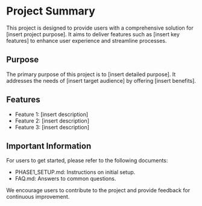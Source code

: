 # Project Summary

This project is designed to provide users with a comprehensive solution for [insert project purpose]. It aims to deliver features such as [insert key features] to enhance user experience and streamline processes. 

## Purpose

The primary purpose of this project is to [insert detailed purpose]. It addresses the needs of [insert target audience] by offering [insert benefits].

## Features

- Feature 1: [insert description]
- Feature 2: [insert description]
- Feature 3: [insert description]

## Important Information

For users to get started, please refer to the following documents:
- PHASE1_SETUP.md: Instructions on initial setup.
- FAQ.md: Answers to common questions.

We encourage users to contribute to the project and provide feedback for continuous improvement.